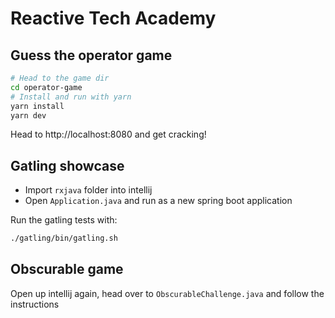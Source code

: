 # Reactive Tech Academy

## Guess the operator game

```bash 
# Head to the game dir
cd operator-game
# Install and run with yarn
yarn install
yarn dev
```

Head to http://localhost:8080 and get cracking!

## Gatling showcase
- Import `rxjava` folder into intellij
- Open `Application.java` and run as a new spring boot application

Run the gatling tests with:
```bash 
./gatling/bin/gatling.sh
```

## Obscurable game
Open up intellij again, head over to `ObscurableChallenge.java` and follow the instructions

